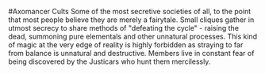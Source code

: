 #Axomancer Cults
Some of the most secretive societies of all, to the point that most people believe they are merely a fairytale. Small cliques gather in utmost secrecy to share methods of "defeating the cycle" - raising the dead, summoning pure elementals and other unnatural processes. This kind of magic at the very edge of reality is highly forbidden as straying to far from balance is unnatural and destructive. Members live in constant fear of being discovered by the Justicars who hunt them mercilessly.